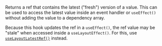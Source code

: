 Returns a ref that contains the latest ("fresh") version of a value. This can be used to access the latest value inside an event handler or `useEffect()` without adding the value to a dependency array.

Because this hook updates the ref in a `useEffect()`, the ref value may be "stale" when accessed inside a `useLayoutEffect()`. For this, use [`useLayoutLatestRef()`](/react-hook/use-layout-latest-ref) instead.
